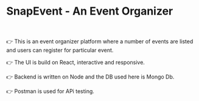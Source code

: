 # SnapEvent - An Event Organizer </br>  </br> 


👉 This is an event organizer platform where a number of events are listed and users can register for particular event. </br> 

👉 The UI is build on React, interactive and responsive. </br> 

👉 Backend is written on Node and the DB used here is Mongo Db. </br> 

👉 Postman is used for APi testing. </br> 

